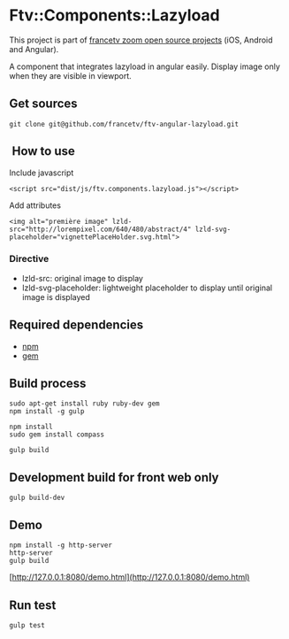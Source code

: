 # Ftv::Components::Lazyload

This project is part of [francetv zoom open source projects](https://github.com/francetv/zoom-public) (iOS, Android and Angular).

A component that integrates lazyload in angular easily. Display image only when they are visible in viewport.

## Get sources

```
git clone git@github.com/francetv/ftv-angular-lazyload.git
```

##  How to use

Include javascript

```
<script src="dist/js/ftv.components.lazyload.js"></script>
```

Add attributes

```
<img alt="première image" lzld-src="http://lorempixel.com/640/480/abstract/4" lzld-svg-placeholder="vignettePlaceHolder.svg.html">
```

### Directive

* lzld-src: original image to display
* lzld-svg-placeholder: lightweight placeholder to display until original image is displayed

## Required dependencies

- [npm](https://nodejs.org/)
- [gem](https://rubygems.org/)

## Build process

```
sudo apt-get install ruby ruby-dev gem
npm install -g gulp

npm install
sudo gem install compass

gulp build
```

## Development build for front web only

```
gulp build-dev
```

## Demo

```
npm install -g http-server
http-server
gulp build
```

[http://127.0.0.1:8080/demo.html](http://127.0.0.1:8080/demo.html)

## Run test

```
gulp test
```
